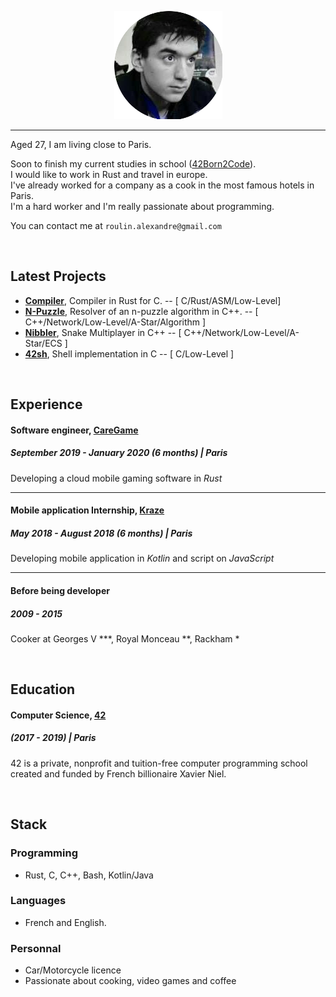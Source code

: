 
<p align="center"><img src="resume_photo.png"></p>

---

Aged 27, I am living close to Paris.

Soon to finish my current studies in school ([42Born2Code](https://www.42.fr/)).<br />
I would like to work in Rust and travel in europe.<br />
I've already worked for a company as a cook in the most famous hotels in Paris.<br />
I'm a hard worker and I'm really passionate about programming.<br />

You can contact me at  `roulin.alexandre@gmail.com`

<br/>

## Latest Projects 

- [**Compiler**](https://github.com/Krystalz42/soft-compiler), Compiler in Rust for C. -- [ C/Rust/ASM/Low-Level]
- [**N-Puzzle**](https://github.com/Krystalz42/n-puzzle), Resolver of an n-puzzle algorithm in C++. -- [ C++/Network/Low-Level/A-Star/Algorithm ]
- [**Nibbler**](https://github.com/Krystalz42/nibbler), Snake Multiplayer in C++ -- [ C++/Network/Low-Level/A-Star/ECS ]
- [**42sh**](https://github.com/Krystalz42/42sh), Shell implementation in C -- [ C/Low-Level ]


<br/>

## Experience 

#### Software engineer, [CareGame](https://www.caregame.com/)
##### September 2019 - January 2020 (6 months)  | Paris

Developing a cloud mobile gaming software in *Rust*

---

#### Mobile application Internship, [Kraze](https://www.kraze.fr/)
##### May 2018 - August 2018 (6 months)  | Paris

Developing mobile application in *Kotlin* and script on *JavaScript*

---

#### Before being developer
##### 2009 - 2015 

Cooker at Georges V ***, Royal Monceau **, Rackham *


<br/>

## Education

#### Computer Science, [42](https://www.42.fr/)
##### (2017 - 2019) | Paris

42 is a private, nonprofit and tuition-free computer programming school created and funded by French billionaire Xavier Niel. 

<br/>

## Stack

### Programming

- Rust, C, C++, Bash, Kotlin/Java

### Languages

- French and English.

### Personnal

- Car/Motorcycle licence
- Passionate about cooking, video games and coffee


<br/>

